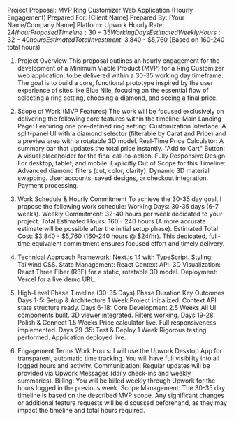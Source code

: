 Project Proposal: MVP Ring Customizer Web Application (Hourly Engagement)
Prepared For: [Client Name]
Prepared By: [Your Name/Company Name]
Platform: Upwork
Hourly Rate: $24/hour
Proposed Timeline: 30-35 Working Days
Estimated Weekly Hours: 32-40 hours
Estimated Total Investment: ~$3,840 - $5,760 (Based on 160-240 total hours)
1. Project Overview
This proposal outlines an hourly engagement for the development of a Minimum Viable Product (MVP) for a Ring Customizer web application, to be delivered within a 30-35 working day timeframe. The goal is to build a core, functional prototype inspired by the user experience of sites like Blue Nile, focusing on the essential flow of selecting a ring setting, choosing a diamond, and seeing a final price.
2. Scope of Work (MVP Features)
The work will be focused exclusively on delivering the following core features within the timeline:
Main Landing Page: Featuring one pre-defined ring setting.
Customization Interface: A split-panel UI with a diamond selector (filterable by Carat and Price) and a preview area with a rotatable 3D model.
Real-Time Price Calculator: A summary bar that updates the total price instantly.
"Add to Cart" Button: A visual placeholder for the final call-to-action.
Fully Responsive Design: For desktop, tablet, and mobile.
Explicitly Out of Scope for this Timeline:
Advanced diamond filters (cut, color, clarity).
Dynamic 3D material swapping.
User accounts, saved designs, or checkout integration.
Payment processing.
3. Work Schedule & Hourly Commitment
To achieve the 30-35 day goal, I propose the following work schedule:
Working Days: 30-35 days (6-7 weeks).
Weekly Commitment: 32-40 hours per week dedicated to your project.
Total Estimated Hours: 160 - 240 hours (A more accurate estimate will be possible after the initial setup phase).
Estimated Total Cost: $3,840 - $5,760 (160-240 hours @ $24/hr).
This dedicated, full-time equivalent commitment ensures focused effort and timely delivery.
4. Technical Approach
Framework: Next.js 14 with TypeScript.
Styling: Tailwind CSS.
State Management: React Context API.
3D Visualization: React Three Fiber (R3F) for a static, rotatable 3D model.
Deployment: Vercel for a live demo URL.
5. High-Level Phase Timeline (30-35 Days)
Phase
Duration
Key Outcomes
Days 1-5: Setup & Architecture
1 Week
Project initialized. Context API state structure ready.
Days 6-18: Core Development
2.5 Weeks
All UI components built. 3D viewer integrated. Filters working.
Days 19-28: Polish & Connect
1.5 Weeks
Price calculator live. Full responsiveness implemented.
Days 29-35: Test & Deploy
1 Week
Rigorous testing performed. Application deployed live.

6. Engagement Terms
Work Hours: I will use the Upwork Desktop App for transparent, automatic time tracking. You will have full visibility into all logged hours and activity.
Communication: Regular updates will be provided via Upwork Messages (daily check-ins and weekly summaries).
Billing: You will be billed weekly through Upwork for the hours logged in the previous week.
Scope Management: The 30-35 day timeline is based on the described MVP scope. Any significant changes or additional feature requests will be discussed beforehand, as they may impact the timeline and total hours required.




